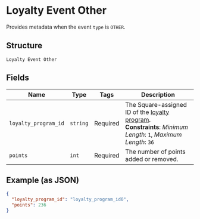 
# Loyalty Event Other

Provides metadata when the event `type` is `OTHER`.

## Structure

`Loyalty Event Other`

## Fields

| Name | Type | Tags | Description |
|  --- | --- | --- | --- |
| `loyalty_program_id` | `string` | Required | The Square-assigned ID of the [loyalty program](/doc/models/loyalty-program.md).<br>**Constraints**: *Minimum Length*: `1`, *Maximum Length*: `36` |
| `points` | `int` | Required | The number of points added or removed. |

## Example (as JSON)

```json
{
  "loyalty_program_id": "loyalty_program_id0",
  "points": 236
}
```

